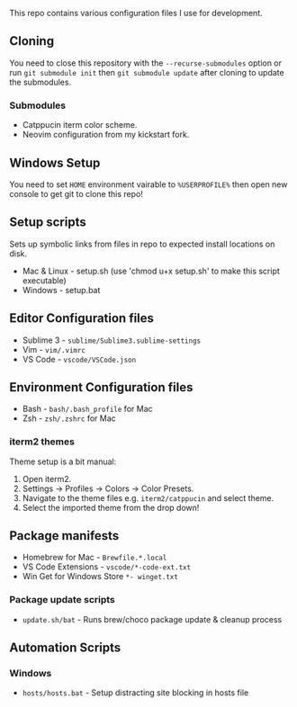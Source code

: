 This repo contains various configuration files I use for development.

## Cloning
You need to close this repository with the `--recurse-submodules` option or run `git submodule init` then `git submodule update` after cloning to update the submodules.

### Submodules
- Catppucin iterm color scheme.
- Neovim configuration from my kickstart fork.

## Windows Setup
You need to set `HOME` environment vairable to `%USERPROFILE%` then open new console to get git to clone this repo!

## Setup scripts
Sets up symbolic links from files in repo to expected install locations on disk.
* Mac & Linux - setup.sh (use 'chmod u+x setup.sh' to make this script executable)
* Windows - setup.bat

## Editor Configuration files
* Sublime 3  - `sublime/Sublime3.sublime-settings`
* Vim  - `vim/.vimrc`
* VS Code  - `vscode/VSCode.json`

## Environment Configuration files
* Bash - `bash/.bash_profile` for Mac
* Zsh - `zsh/.zshrc` for Mac

### iterm2 themes
Theme setup is a bit manual:
1. Open iterm2.
2. Settings -> Profiles -> Colors -> Color Presets.
3. Navigate to the theme files e.g. `iterm2/catppucin` and select theme.
4. Select the imported theme from the drop down!

## Package manifests
* Homebrew for Mac - `Brewfile.*.local`
* VS Code Extensions - `vscode/*-code-ext.txt`
* Win Get for Windows Store `*- winget.txt`

### Package update scripts
* `update.sh/bat` - Runs brew/choco package update & cleanup process

## Automation Scripts

### Windows
* `hosts/hosts.bat` - Setup distracting site blocking in hosts file

